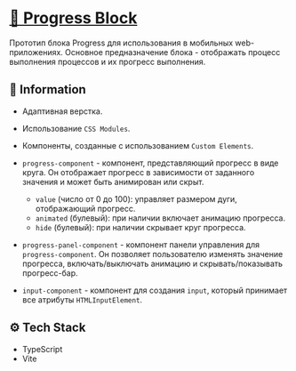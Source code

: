 # [🔄 Progress Block](https://soblvsk.github.io/ProgressBlock/)

Прототип блока Progress для использования в мобильных web-приложениях. Основное предназначение блока - отображать процесс выполнения процессов и их прогресс выполнения.

## 📜 Information

- Адаптивная верстка.
- Использование `CSS Modules`.
- Компоненты, созданные с использованием `Custom Elements`.
- `progress-component` - компонент, представляющий прогресс в виде круга. Он отображает прогресс в зависимости от заданного значения и может быть анимирован или скрыт.

  - `value` (число от 0 до 100): управляет размером дуги, отображающий прогресс.
  - `animated` (булевый): при наличии включает анимацию прогресса.
  - `hide` (булевый): при наличии скрывает круг прогресса.

- `progress-panel-component` - компонент панели управления для `progress-component`. Он позволяет пользователю изменять значение прогресса, включать/выключать анимацию и скрывать/показывать прогресс-бар.
- `input-component` - компонент для создания `input`, который принимает все атрибуты `HTMLInputElement`.

## ⚙️ Tech Stack

- TypeScript
- Vite
